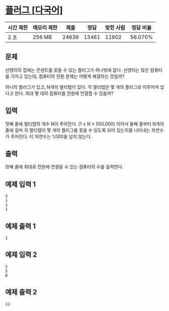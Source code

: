 # [플러그 [다국어]](https://www.acmicpc.net/problem/2010)

| 시간 제한 | 메모리 제한 | 제출 | 정답 | 맞힌 사람 | 정답 비율 |
| --- | --- | --- | --- | --- | --- |
| 2 초 | 256 MB | 24639 | 13461 | 11902 | 56.070% |

## 문제

선영이의 집에는 콘센트를 꽂을 수 있는 플러그가 하나밖에 없다. 선영이는 많은 컴퓨터를 가지고 있는데, 컴퓨터의 전원 문제는 어떻게 해결하는 것일까?

하나의 플러그가 있고, N개의 멀티탭이 있다. 각 멀티탭은 몇 개의 플러그로 이루어져 있다고 한다. 최대 몇 대의 컴퓨터를 전원에 연결할 수 있을까?

## 입력

첫째 줄에 멀티탭의 개수 N이 주어진다. (1 ≤ N ≤ 500,000) 이어서 둘째 줄부터 N개의 줄에 걸쳐 각 멀티탭이 몇 개의 플러그를 꽂을 수 있도록 되어 있는지를 나타내는 자연수가 주어진다. 이 자연수는 1,000을 넘지 않는다.

## 출력

첫째 줄에 최대로 전원에 연결될 수 있는 컴퓨터의 수를 출력한다.

## 예제 입력 1

```
3
1
1
1

```

## 예제 출력 1

```
1

```

## 예제 입력 2

```
2
5
8

```

## 예제 출력 2

```
12
```
